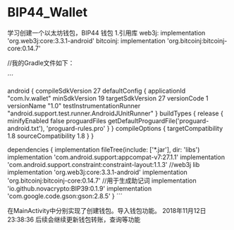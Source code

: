 # BIP44_Wallet
学习创建一个以太坊钱包，BIP44 钱包
1.引用库
web3j:
implementation 'org.web3j:core:3.3.1-android'
bitcoinj: 
implementation 'org.bitcoinj:bitcoinj-core:0.14.7'


//我的Gradle文件如下：

´´´

android {
    compileSdkVersion 27
    defaultConfig {
        applicationId "com.lv.wallet"
        minSdkVersion 19
        targetSdkVersion 27
        versionCode 1
        versionName "1.0"
        testInstrumentationRunner "android.support.test.runner.AndroidJUnitRunner"
    }
    buildTypes {
        release {
            minifyEnabled false
            proguardFiles getDefaultProguardFile('proguard-android.txt'), 'proguard-rules.pro'
        }
    }
    compileOptions {
        targetCompatibility 1.8
        sourceCompatibility 1.8
    }
}

dependencies {
    implementation fileTree(include: ['*.jar'], dir: 'libs')
    implementation 'com.android.support:appcompat-v7:27.1.1'
    implementation 'com.android.support.constraint:constraint-layout:1.1.3'
    //web3j lib
    implementation 'org.web3j:core:3.3.1-android'
    implementation 'org.bitcoinj:bitcoinj-core:0.14.7'
    //用于生成助记词
    implementation 'io.github.novacrypto:BIP39:0.1.9'
    implementation 'com.google.code.gson:gson:2.8.5'
}
´´´

在MainActivity中分别实现了创建钱包。导入钱包功能。
2018年11月12日23:38:36 后续会继续更新钱包转账，查询等功能
